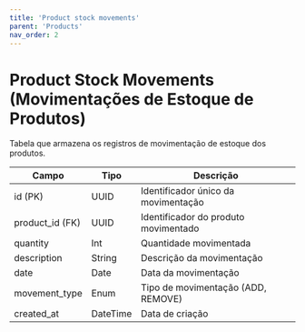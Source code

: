 ```yaml
---
title: 'Product stock movements'
parent: 'Products'
nav_order: 2
---
```


# Product Stock Movements (Movimentações de Estoque de Produtos)

Tabela que armazena os registros de movimentação de estoque dos produtos.

| Campo              | Tipo     | Descrição |
|-------------------|---------|-----------|
| id (PK)          | UUID    | Identificador único da movimentação |
| product_id (FK)  | UUID    | Identificador do produto movimentado |
| quantity        | Int     | Quantidade movimentada |
| description     | String  | Descrição da movimentação |
| date           | Date    | Data da movimentação |
| movement_type  | Enum    | Tipo de movimentação (ADD, REMOVE) |
| created_at     | DateTime | Data de criação |

